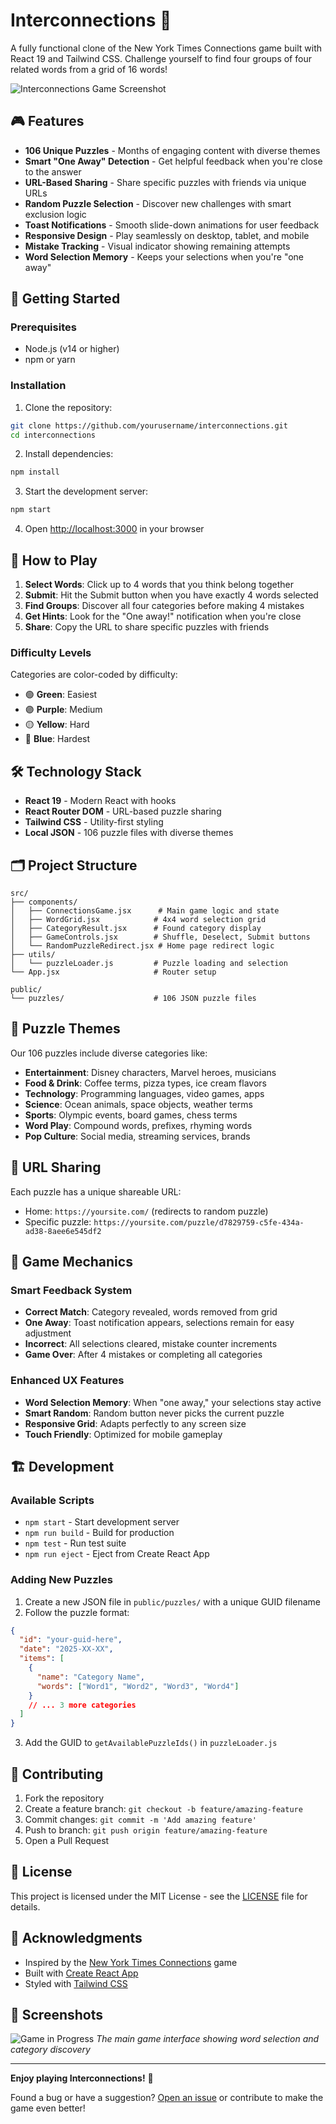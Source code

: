 # Interconnections 🧩

A fully functional clone of the New York Times Connections game built with React 19 and Tailwind CSS. Challenge yourself to find four groups of four related words from a grid of 16 words!

![Interconnections Game Screenshot](screenshot.png)

## 🎮 Features

- **106 Unique Puzzles** - Months of engaging content with diverse themes
- **Smart "One Away" Detection** - Get helpful feedback when you're close to the answer
- **URL-Based Sharing** - Share specific puzzles with friends via unique URLs
- **Random Puzzle Selection** - Discover new challenges with smart exclusion logic
- **Toast Notifications** - Smooth slide-down animations for user feedback
- **Responsive Design** - Play seamlessly on desktop, tablet, and mobile
- **Mistake Tracking** - Visual indicator showing remaining attempts
- **Word Selection Memory** - Keeps your selections when you're "one away"

## 🚀 Getting Started

### Prerequisites

- Node.js (v14 or higher)
- npm or yarn

### Installation

1. Clone the repository:
```bash
git clone https://github.com/yourusername/interconnections.git
cd interconnections
```

2. Install dependencies:
```bash
npm install
```

3. Start the development server:
```bash
npm start
```

4. Open [http://localhost:3000](http://localhost:3000) in your browser

## 🎯 How to Play

1. **Select Words**: Click up to 4 words that you think belong together
2. **Submit**: Hit the Submit button when you have exactly 4 words selected
3. **Find Groups**: Discover all four categories before making 4 mistakes
4. **Get Hints**: Look for the "One away!" notification when you're close
5. **Share**: Copy the URL to share specific puzzles with friends

### Difficulty Levels

Categories are color-coded by difficulty:
- 🟢 **Green**: Easiest
- 🟣 **Purple**: Medium
- 🟡 **Yellow**: Hard  
- 🔵 **Blue**: Hardest

## 🛠️ Technology Stack

- **React 19** - Modern React with hooks
- **React Router DOM** - URL-based puzzle sharing
- **Tailwind CSS** - Utility-first styling
- **Local JSON** - 106 puzzle files with diverse themes

## 🗂️ Project Structure

```
src/
├── components/
│   ├── ConnectionsGame.jsx      # Main game logic and state
│   ├── WordGrid.jsx            # 4x4 word selection grid
│   ├── CategoryResult.jsx      # Found category display
│   ├── GameControls.jsx        # Shuffle, Deselect, Submit buttons
│   └── RandomPuzzleRedirect.jsx # Home page redirect logic
├── utils/
│   └── puzzleLoader.js         # Puzzle loading and selection
└── App.jsx                     # Router setup

public/
└── puzzles/                    # 106 JSON puzzle files
```

## 🧩 Puzzle Themes

Our 106 puzzles include diverse categories like:

- **Entertainment**: Disney characters, Marvel heroes, musicians
- **Food & Drink**: Coffee terms, pizza types, ice cream flavors
- **Technology**: Programming languages, video games, apps
- **Science**: Ocean animals, space objects, weather terms
- **Sports**: Olympic events, board games, chess terms
- **Word Play**: Compound words, prefixes, rhyming words
- **Pop Culture**: Social media, streaming services, brands

## 🔗 URL Sharing

Each puzzle has a unique shareable URL:
- Home: `https://yoursite.com/` (redirects to random puzzle)
- Specific puzzle: `https://yoursite.com/puzzle/d7829759-c5fe-434a-ad38-8aee6e545df2`

## 🎨 Game Mechanics

### Smart Feedback System
- **Correct Match**: Category revealed, words removed from grid
- **One Away**: Toast notification appears, selections remain for easy adjustment
- **Incorrect**: All selections cleared, mistake counter increments
- **Game Over**: After 4 mistakes or completing all categories

### Enhanced UX Features
- **Word Selection Memory**: When "one away," your selections stay active
- **Smart Random**: Random button never picks the current puzzle
- **Responsive Grid**: Adapts perfectly to any screen size
- **Touch Friendly**: Optimized for mobile gameplay

## 🏗️ Development

### Available Scripts

- `npm start` - Start development server
- `npm run build` - Build for production
- `npm test` - Run test suite
- `npm run eject` - Eject from Create React App

### Adding New Puzzles

1. Create a new JSON file in `public/puzzles/` with a unique GUID filename
2. Follow the puzzle format:
```json
{
  "id": "your-guid-here",
  "date": "2025-XX-XX",
  "items": [
    {
      "name": "Category Name",
      "words": ["Word1", "Word2", "Word3", "Word4"]
    }
    // ... 3 more categories
  ]
}
```
3. Add the GUID to `getAvailablePuzzleIds()` in `puzzleLoader.js`

## 🤝 Contributing

1. Fork the repository
2. Create a feature branch: `git checkout -b feature/amazing-feature`
3. Commit changes: `git commit -m 'Add amazing feature'`
4. Push to branch: `git push origin feature/amazing-feature`
5. Open a Pull Request

## 📝 License

This project is licensed under the MIT License - see the [LICENSE](LICENSE) file for details.

## 🙏 Acknowledgments

- Inspired by the [New York Times Connections](https://www.nytimes.com/games/connections) game
- Built with [Create React App](https://create-react-app.dev/)
- Styled with [Tailwind CSS](https://tailwindcss.com/)

## 📱 Screenshots

![Game in Progress](screenshot.png)
*The main game interface showing word selection and category discovery*

---

**Enjoy playing Interconnections!** 🎉

Found a bug or have a suggestion? [Open an issue](https://github.com/yourusername/interconnections/issues) or contribute to make the game even better!